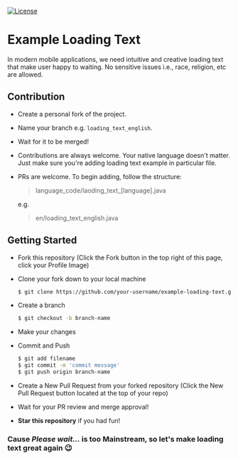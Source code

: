[![License](https://img.shields.io/badge/license-MIT%20License-brightgreen.svg)](https://opensource.org/licenses/MIT)

# Example Loading Text

In modern mobile applications, we need intuitive and creative loading text that make user 
happy to waiting. No sensitive issues i.e., race, religion, etc are allowed.

## Contribution
 * Create a personal fork of the project.
 * Name your branch e.g. `loading_text_english`.
 * Wait for it to be merged!
 * Contributions are always welcome. Your native language doesn't matter. Just make sure you're adding loading text example in particular file.
 * PRs are welcome. To begin adding, follow the structure:
 
   > language_code/laoding_text_[language].java
 
    e.g.
   
   > en/loading_text_english.java
   
## Getting Started
 * Fork this repository (Click the Fork button in the top right of this page, click your Profile Image)
 * Clone your fork down to your local machine

   ```sh
   $ git clone https://github.com/your-username/example-loading-text.git
   ```
  
 * Create a branch

   ```sh
   $ git checkout -b branch-name
   ```

 * Make your changes
 * Commit and Push

   ```sh
   $ git add filename 
   $ git commit -m 'commit message'
   $ git push origin branch-name
   ```
   
 * Create a New Pull Request from your forked repository (Click the New Pull Request button located at the top of your repo)
 * Wait for your PR review and merge approval!
 * __Star this repository__ if you had fun!

### Cause *Please wait...* is too Mainstream, so let's make loading text great again :wink:
   
